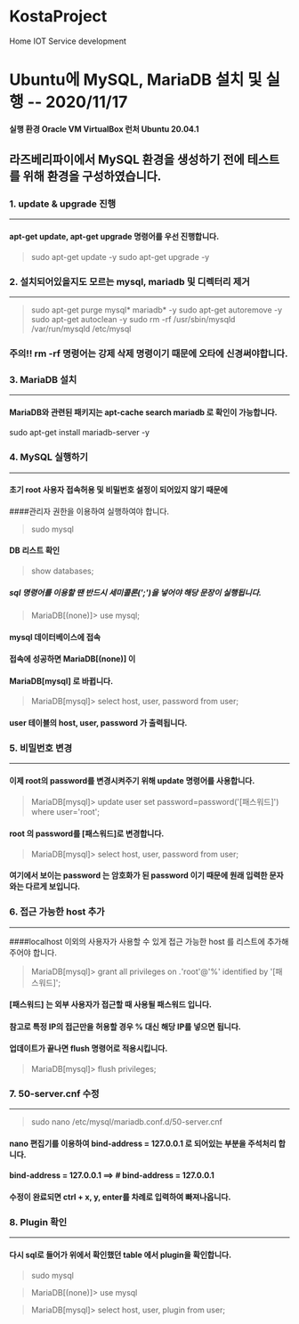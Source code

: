 # KostaProject
Home IOT Service development


# Ubuntu에 MySQL, MariaDB 설치 및 실행 -- 2020/11/17

#### 실행 환경 Oracle VM VirtualBox 런처 Ubuntu 20.04.1

## 라즈베리파이에서 MySQL 환경을 생성하기 전에 테스트를 위해 환경을 구성하였습니다.


### 1. update & upgrade 진행
---------
#### apt-get update, apt-get upgrade 명령어를 우선 진행합니다.

  >sudo apt-get update -y
  >sudo apt-get upgrade -y



### 2. 설치되어있을지도 모르는 mysql, mariadb 및 디렉터리 제거
----------
  >sudo apt-get purge mysql* mariadb* -y
  >sudo apt-get autoremove -y
  >sudo apt-get autoclean -y
  >sudo rm -rf /usr/sbin/mysqld /var/run/mysqld /etc/mysql

### 주의!! rm -rf 명령어는 강제 삭제 명령이기 때문에 오타에 신경써야합니다.



### 3. MariaDB 설치
-----------
#### MariaDB와 관련된 패키지는 apt-cache search mariadb 로 확인이 가능합니다.

  sudo apt-get install mariadb-server -y



### 4. MySQL 실행하기
---------
#### 초기 root 사용자 접속허용 및 비밀번호 설정이 되어있지 않기 때문에 
####관리자 권한을 이용하여 실행하여야 합니다.

  >sudo mysql

#### DB 리스트 확인
 
  >show databases;

##### sql 명령어를 이용할 땐 반드시 세미콜론(';')을 넣어야 해당 문장이 실행됩니다.

  >MariaDB[(none)]> use mysql;

#### mysql 데이터베이스에 접속
#### 접속에 성공하면 MariaDB[(none)] 이
#### MariaDB[mysql] 로 바뀝니다.

  >MariaDB[mysql]> select host, user, password from user;

#### user 테이블의 host, user, password 가 출력됩니다.



### 5. 비밀번호 변경
--------------
#### 이제 root의 password를 변경시켜주기 위해 update 명령어를 사용합니다.

  >MariaDB[mysql]> update user set password=password('[패스워드]') where user='root';

#### root 의 password를 [패스워드]로 변경합니다.

  >MariaDB[mysql]> select host, user, password from user;

#### 여기에서 보이는 password 는 암호화가 된 password 이기 때문에 원래 입력한 문자와는 다르게 보입니다.



### 6. 접근 가능한 host 추가
------------
####localhost 이외의 사용자가 사용할 수 있게 접근 가능한 host 를 리스트에 추가해주어야 합니다.

  >MariaDB[mysql]> grant all privileges on *.*'root'@'%' identified by '[패스워드]';

#### [패스워드] 는 외부 사용자가 접근할 때 사용될 패스워드 입니다.
#### 참고로 특정 IP의 접근만을 허용할 경우 % 대신 해당 IP를 넣으면 됩니다.
#### 업데이트가 끝나면 flush 명령어로 적용시킵니다.

  >MariaDB[mysql]> flush privileges;



### 7. 50-server.cnf 수정
-----------

  >sudo nano /etc/mysql/mariadb.conf.d/50-server.cnf

#### nano 편집기를 이용하여 bind-address = 127.0.0.1 로 되어있는 부분을 주석처리 합니다.
#### bind-address = 127.0.0.1 ==> # bind-address = 127.0.0.1

#### 수정이 완료되면 ctrl + x, y, enter를 차례로 입력하여 빠져나옵니다.



### 8. Plugin 확인
----------
#### 다시 sql로 들어가 위에서 확인했던 table 에서 plugin을 확인합니다.

  >sudo mysql
  
  >MariaDB[(none)]> use mysql
  
  >MariaDB[mysql]> select host, user, plugin from user;
